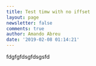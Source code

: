 ```yaml
---
title: Test timw with no iffset
layout: page
newsletter: false
comments: true
author: Amando Abreu
date: '2019-02-08 01:14:21'
---
```

fdgfgfdsgfdsgsfd
